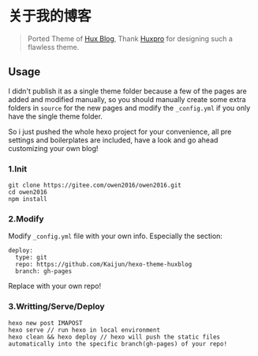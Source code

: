 # 关于我的博客

> Ported Theme of [Hux Blog](https://github.com/Huxpro/huxpro.github.io), Thank [Huxpro](https://github.com/Huxpro) for designing such a flawless theme.

## Usage

I didn't publish it as a single theme folder because a few of the pages are added and modified manually, so you should manually create some extra folders in `source` for the new pages and modify the `_config.yml` if you only have the single theme folder.

So i just pushed the whole hexo project for your convenience, all pre settings and boilerplates are included, have a look and go ahead customizing your own blog!

### 1.Init

```text
git clone https://gitee.com/owen2016/owen2016.git
cd owen2016
npm install
```

### 2.Modify

Modify `_config.yml` file with your own info.
Especially the section:

```text
deploy:
  type: git
  repo: https://github.com/Kaijun/hexo-theme-huxblog
  branch: gh-pages
```

Replace with your own repo!

### 3.Writting/Serve/Deploy

```text
hexo new post IMAPOST
hexo serve // run hexo in local environment
hexo clean && hexo deploy // hexo will push the static files automatically into the specific branch(gh-pages) of your repo!
```
